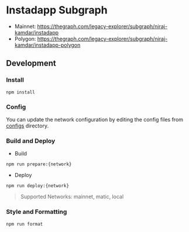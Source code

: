 # Instadapp Subgraph
- Mainnet: https://thegraph.com/legacy-explorer/subgraph/niraj-kamdar/instadapp
- Polygon: https://thegraph.com/legacy-explorer/subgraph/niraj-kamdar/instadapp-polygon

## Development

### Install
```console
npm install
```

### Config
You can update the network configuration by editing the config files from [configs](./configs) directory.

### Build and Deploy

- Build
```console
npm run prepare:{network}
```
- Deploy
```console
npm run deploy:{network}
```

> Supported Networks: mainnet, matic, local

### Style and Formatting
```console
npm run format
```


